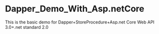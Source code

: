 # Dapper_Demo_With_Asp.netCore
This is the basic demo for Dapper+StoreProcedure+Asp.net Core Web API 3.0+.net standard 2.0


